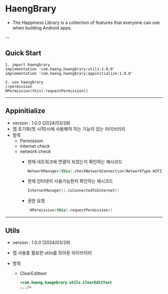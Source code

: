 # HaengBrary
  - The Happiness Library is a collection of features that everyone can use when building Android apps.

-- 

## Quick Start
    1. import haengbrary
    implementation 'com.haeng.haengbrary:utils:1.0.0'
    implementation 'com.haeng.haengbrary:appinitialize:1.0.0'

    2. use haengbrary
    //permission
    HPermission(this).requestPermission()

---

## Appinitialize
- version : 1.0.0   (2024/03/28)
- 앱 초기화(첫 시작)시에 사용해야 하는 기능이 있는 라이브러리 
- 항목
  - Permission
  - internet check
  - network check
    - 현재 네트워크에 연결이 되었는지 확인하는 예시코드
      ```kotlin
      NetworkManager(this).checkNetworkConnection(NetworkType.WIFI)
      ```
   
    - 현재 인터넷이 사용가능한지 확인하는 예시코드
      ```kotlin
      InternetManager().isConnectedToInternet()
      ```

    - 권한 요청
      ```kotlin
       HPermission(this).requestPermission()
      ```
 
---

## Utils
- version : 1.0.0   (2024/03/29)
- 앱 사용중 필요한 utils를 모아둔 라이브러리

- 항목
  - ClearEdittext
    ```xml
    <com.haeng.haegnbrary.utils.ClearEditText
    .../>
    ```
